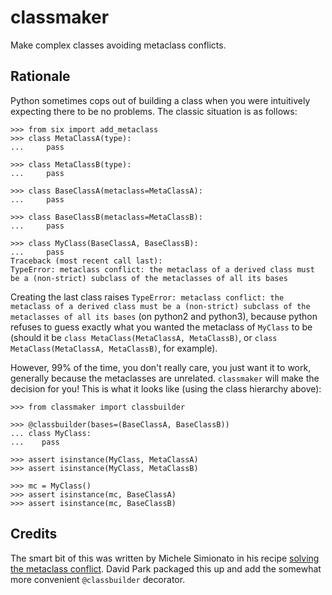 # classmaker

Make complex classes avoiding metaclass conflicts.

## Rationale

Python sometimes cops out of building a class when you were intuitively expecting there to be no problems. The classic situation is as follows:

    >>> from six import add_metaclass
    >>> class MetaClassA(type):
    ...     pass

    >>> class MetaClassB(type):
    ...     pass

    >>> class BaseClassA(metaclass=MetaClassA):
    ...     pass

    >>> class BaseClassB(metaclass=MetaClassB):
    ...     pass

    >>> class MyClass(BaseClassA, BaseClassB):
    ...     pass
    Traceback (most recent call last):
    TypeError: metaclass conflict: the metaclass of a derived class must be a (non-strict) subclass of the metaclasses of all its bases

Creating the last class raises `TypeError: metaclass conflict: the metaclass of a derived class must be a (non-strict) subclass of the metaclasses of all its bases` (on python2 and python3), because python refuses to guess exactly what you wanted the metaclass of `MyClass` to be (should it be `class MetaClass(MetaClassA, MetaClassB)`, or `class MetaClass(MetaClassA, MetaClassB)`, for example).

However, 99% of the time, you don't really care, you just want it to work, generally because the metaclasses are unrelated. `classmaker` will make the decision for you! This is what it looks like (using the class hierarchy above):

    >>> from classmaker import classbuilder

    >>> @classbuilder(bases=(BaseClassA, BaseClassB))
    ... class MyClass:
    ...    pass

    >>> assert isinstance(MyClass, MetaClassA)
    >>> assert isinstance(MyClass, MetaClassB)

    >>> mc = MyClass()
    >>> assert isinstance(mc, BaseClassA)
    >>> assert isinstance(mc, BaseClassB)

## Credits

The smart bit of this was written by Michele Simionato in his recipe [solving the metaclass conflict](http://code.activestate.com/recipes/204197-solving-the-metaclass-conflict/). David Park packaged this up and add the somewhat more convenient `@classbuilder` decorator.
